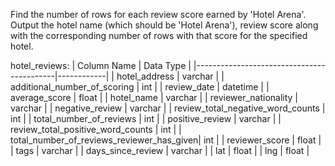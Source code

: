 Find the number of rows for each review score earned by 'Hotel Arena'. Output the hotel name (which should be 'Hotel Arena'), 
review score along with the corresponding number of rows with that score for the specified hotel.

hotel_reviews:
| Column Name                               | Data Type  |
|-------------------------------------------|------------|
| hotel_address                             | varchar    |
| additional_number_of_scoring              | int        |
| review_date                               | datetime   |
| average_score                             | float      |
| hotel_name                                | varchar    |
| reviewer_nationality                      | varchar    |
| negative_review                           | varchar    |
| review_total_negative_word_counts         | int        |
| total_number_of_reviews                   | int        |
| positive_review                           | varchar    |
| review_total_positive_word_counts         | int        |
| total_number_of_reviews_reviewer_has_given| int        |
| reviewer_score                            | float      |
| tags                                      | varchar    |
| days_since_review                         | varchar    |
| lat                                       | float      |
| lng                                       | float      |


